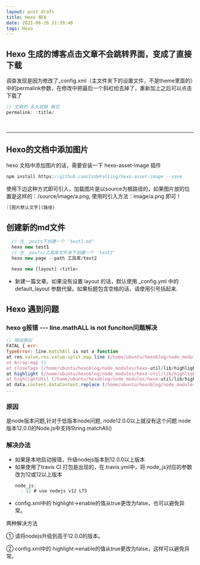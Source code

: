 ```yaml
---
layout: post draft
title: Hexo 相关
date: 2021-06-26 21:39:40
tags: Hexo 
---
```



##  Hexo 生成的博客点击文章不会跳转界面，变成了直接下载
调查发现是因为修改了_config.xml（主文件夹下的设置文件，不是theme里面的）中的permalink参数，在修改中把最后一个斜杠给去掉了，重新加上之后可以点击下载了

```js
// 文章的 永久链接 格式 
permalink: :title/
```

<br/>

---

## Hexo的文档中添加图片

hexo 文档中添加图片的话，需要安装一下 hexo-asset-image 插件
```js
npm install https://github.com/CodeFalling/hexo-asset-image --save
```
使用下边这种方式即可引入，加载图片是以source为根路径的，如果图片放的位置是这样的：/source/image/a.png, 使用时引入方法：image/a.png 即可！
```js
![图片默认文字](路径)
```

## 创建新的md文件
```js
  // 在__posts下创建一个 'test1.md'
  hexo new test1
  // 在__posts/工具库文件夹下创建一个 'test2'
  hexo new page --path 工具库/test2
```

```js
  hexo new [layout] <title>
```
- 新建一篇文章。如果没有设置 layout 的话，默认使用 _config.yml 中的 default_layout 参数代替。如果标题包含空格的话，请使用引号括起来.




## Hexo 遇到问题

###  hexo g报错  ---   line.mathALL is not funciton问题解决
```js
// 错误类似
FATAL { err:
TypeError: line.matchAll is not a function
at res.value.res.value.split.map.line (/home/ubuntu/hexoblog/node_modules/hexo-util/lib/highlight.js:128:26)
at Array.map ()
at closeTags (/home/ubuntu/hexoblog/node_modules/hexo-util/lib/highlight.js:126:37)
at highlight (/home/ubuntu/hexoblog/node_modules/hexo-util/lib/highlight.js:119:10)
at highlightUtil (/home/ubuntu/hexoblog/node_modules/hexo-util/lib/highlight.js:23:16)
at data.content.dataContent.replace (/home/ubuntu/hexoblog/node_modules/hexo/lib/plugins/filter/before_post_render/backtick_code_block.js:92:17)
...
```


### 原因
  是node版本问题,针对于低版本node问题, node12.0.0以上就没有这个问题
  node版本12.0.0的Node.js中支持String.matchAll()

### 解决办法 
- 如果是本地启动报错，升级nodejs版本到12.0.0以上版本
- 如果使用了travis CI 打包是出现的，在.travis.yml中，将 node_js对应的参数改为12或12以上版本
  ```js
  node_js:
    - 12 # use nodejs v12 LTS
  ```
- config.xml中的 highlight->enable的值从true更改为false，也可以避免异常。

两种解决方法

① 请将nodejs升级到高于12.0.0的版本。

② config.xml中的 highlight->enable的值从true更改为false，这样可以避免异常。

